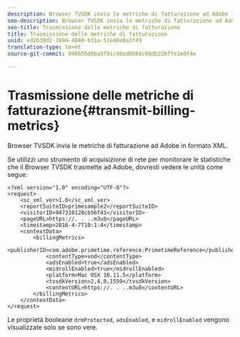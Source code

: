 ```yaml
---
description: Browser TVSDK invia le metriche di fatturazione ad Adobe in formato XML.
seo-description: Browser TVSDK invia le metriche di fatturazione ad Adobe in formato XML.
seo-title: Trasmissione delle metriche di fatturazione
title: Trasmissione delle metriche di fatturazione
uuid: ed2638d2-7894-4840-b31a-51e48e0a3f49
translation-type: tm+mt
source-git-commit: 040655d8ba5f91c98ed0584c08db226ffe1e0f4e

---
```



# Trasmissione delle metriche di fatturazione{#transmit-billing-metrics}

Browser TVSDK invia le metriche di fatturazione ad Adobe in formato XML.

<!--<a id="example_13ABDB1CC0B549968A534765378DA3A0"></a>-->

Se utilizzi uno strumento di acquisizione di rete per monitorare le statistiche che il Browser TVSDK trasmette ad Adobe, dovresti vedere le unità come segue:

```
<?xml version="1.0" encoding="UTF-8"?>
<request>
    <sc_xml_ver>1.0</sc_xml_ver>
    <reportSuiteID>primesample2</reportSuiteID>
    <visitorID>947310128cb56f41</visitorID>
    <pageURL>https://. . ..m3u8</pageURL>
    <timestamp>2016-4-7T10:1:4</timestamp>
    <contextData>
        <billingMetrics>
            <publisherID>com.adobe.primetime.reference.PrimetimeReference</publisherID>
            <contentType>vod</contentType>
            <adsEnabled>true</adsEnabled>
            <midrollEnabled>true</midrollEnabled>
            <platform>Mac OSX 10.11.5</platform>
            <tvsdkVersion>2,4,0,1559</tvsdkVersion>
            <contentURL>https://. . ..m3u8</contentURL>
        </billingMetrics>
    </contextData>
</request>
```

Le proprietà booleane `drmProtected`, `adsEnabled`, e `midrollEnabled` vengono visualizzate solo se sono vere.
